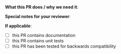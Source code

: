 <!--  Thanks for sending a pull request!  Here are some tips for you:
1. Make sure to read the Contributing Guide before submitting your PR: https://github.com/argoproj-labs/rollouts-plugin-trafficrouter-contour/blob/main/CONTRIBUTING.md
2. If this PR closes another issue, add 'closes #<issue number>' somewhere in the PR summary. GitHub will automatically close that issue when this PR gets merged. Alternatively, adding 'refs #<issue number>' will not close the issue, but help provide the reviewer more context.-->

**What this PR does / why we need it**:

**Special notes for your reviewer**:

**If applicable**:
- [ ] this PR contains documentation
- [ ] this PR contains unit tests
- [ ] this PR has been tested for backwards compatibility
